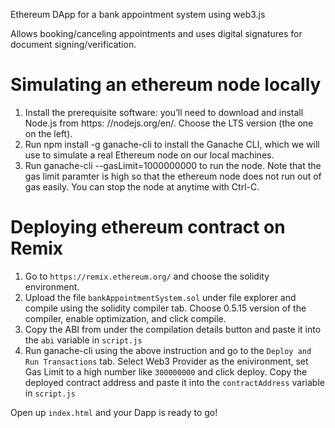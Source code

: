 Ethereum DApp for a bank appointment system using web3.js 

Allows booking/canceling appointments and uses digital signatures for document signing/verification.

# Simulating an ethereum node locally

1. Install the prerequisite software: you’ll need to download and install Node.js from https:
//nodejs.org/en/. Choose the LTS version (the one on the left).
2. Run npm install -g ganache-cli to install the Ganache CLI, which we will use to simulate
a real Ethereum node on our local machines. 
3. Run ganache-cli --gasLimit=1000000000 to run the node. Note that the gas limit paramter is high 
so that the ethereum node does not run out of gas easily. You  can stop the node at anytime with Ctrl-C.

# Deploying ethereum contract on Remix
1. Go to `https://remix.ethereum.org/` and choose the solidity environment.
2. Upload the file `bankAppointmentSystem.sol` under file explorer and compile using the solidity
compiler tab. Choose 0.5.15 version of the compiler, enable optimization, and click compile.
3. Copy the ABI from under the compilation details button and paste it into the `abi` variable in
`script.js`
4. Run ganache-cli using the above instruction and go to the `Deploy and Run Transactions` tab. 
Select Web3 Provider as the enivironment, set Gas Limit to a high number like `300000000` 
and click deploy. Copy the deployed contract address and paste it into the `contractAddress` variable
in `script.js`

Open up `index.html` and your Dapp is ready to go!
